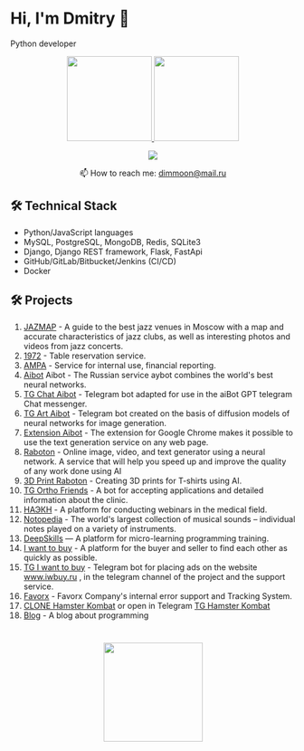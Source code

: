 # Hi, I'm Dmitry 👋
Python developer

<p align='center'>
   <a href="https://github-readme-stats.vercel.app/api?username=dimmoon69&show_icons=true&show_icons=true&count_private=true&include_all_commits=true">
      <img height=150 src="https://github-readme-stats.vercel.app/api?username=dimmoon69&show_icons=true&show_icons=true&count_private=true&include_all_commits=true"/>
   </a>
   <a href="https://github.com/dimmoon69/github-readme-stats">
      <img height=150 src="https://github-readme-stats.vercel.app/api/top-langs/?username=dimmoon69&layout=compact"/>
   </a>
</p>

<p align='center'>
   <!--<a href="https://www.linkedin.com/in/romankh3/">
       <img src="https://img.shields.io/badge/linkedin-%230077B5.svg?&style=for-the-badge&logo=linkedin&logoColor=white"/>
   </a>-->
   <a href="https://t.me/djangolpython">
       <img src="https://img.shields.io/badge/Telegram-2CA5E0?style=for-the-badge&logo=telegram&logoColor=white"/>
   </a>
<p align='center'>
   📫 How to reach me: <a href='mailto:dimmoon@mail.ru'>dimmoon@mail.ru</a>
</p>


<!--### Key points
*   creator of [Javarush Community](https://github.com/javarushcommunity) and [Template Repository](https://github.com/template-repository) organizations.
*   creator and author of [romankh3](https://t.me/romankh3) telegram channel. Subscribe to recieve messages about my open-source activities.
*   Write posts about software development.
*   Currently working in [Epam Systems](https://www.linkedin.com/company/epam-systems/)-->

## 🛠 Technical Stack
*   Python/JavaScript languages
*   MySQL, PostgreSQL, MongoDB, Redis, SQLite3
*   Django, Django REST framework, Flask, FastApi
*   GitHub/GitLab/Bitbucket/Jenkins (CI/CD)
*   Docker

## 🛠 Projects
1. <a href='https://jazzmap.ru/' target="_blank">JAZMAP</a> - A guide to the best jazz venues in Moscow with a map and accurate characteristics of jazz clubs, as well as interesting photos and videos from jazz concerts.
2. <a href='https://19-72.ru/' target="_blank">1972</a> - Table reservation service.
3. <a href='http://95.214.62.181/' target="_blank">АМРА</a> - Service for internal use, financial reporting.
4. <a href='https://aibot.ru' target="_blank">Aibot</a> Aibot - The Russian service aybot combines the world's best neural networks.
5. <a href='https://t.me/aiBotGPTbot' target="_blank">TG Chat Aibot</a> - Telegram bot adapted for use in the aiBot GPT telegram Chat messenger.
6. <a href='https://t.me/aiBot_artbot' target="_blank">TG Art Aibot</a> - Telegram bot created on the basis of diffusion models of neural networks for image generation.
7. <a href='https://chromewebstore.google.com/detail/aibot-%D0%BA%D0%BE%D0%BF%D0%B8%D1%80%D0%B0%D0%B9%D1%82%D0%B5%D1%80/pcdcbepgmcdbndbdhoklpofehlepohef' target="_blank">Extension Aibot</a> - The extension for Google Chrome makes it possible to use the text generation service on any web page.
8. <a href='https://raboton.ru' target="_blank">Raboton</a> - Online image, video, and text generator using a neural network. A service that will help you speed up and improve the quality of any work done using AI
9. <a href='https://www.print.noscripts.ru' target="_blank">3D Print Raboton</a> - Creating 3D prints for T-shirts using AI.
10. <a href='https://t.me/orthofriends_bot' target="_blank">TG Ortho Friends</a> - A bot for accepting applications and detailed information about the clinic.
11. <a href='https://com-neurology.ru' target="_blank">НАЭКН</a> - A platform for conducting webinars in the medical field.
12. <a href='https://muz.webfact.ru' target="_blank">Notopedia</a> - The world's largest collection of musical sounds – individual notes played on a variety of instruments.
13. <a href='https://deepskills.ru' target="_blank">DeepSkills</a> — A platform for micro-learning programming training.
14. <a href='https://iwbuy.ru' target="_blank">I want to buy</a> - A platform for the buyer and seller to find each other as quickly as possible.
15. <a href='https://t.me/iwbuy' target="_blank">TG I want to buy</a> - Telegram bot for placing ads on the website www.iwbuy.ru , in the telegram channel of the project and the support service.
16. <a href='https://support.favorx.ru' target="_blank">Favorx</a> - Favorx Company's internal error support and Tracking System.
17. <a href='https://hamster.noscripts.ru/' target="_blank">CLONE Hamster Kombat</a> or open in Telegram <a href='https://t.me/clone_hamster_kombat_bot/HamsterKombatCloneApp' target="_blank">TG Hamster Kombat</a>
18. <a href='https://devdomain.ru/' target="_blank">Blog</a> - A blog about programming

<!--### My opensource projects

*   [image-comparison](https://github.com/romankh3/image-comparison) - Published on Maven Central Java Library that compares 2 images with the same sizes and shows the differences visually by drawing rectangles. Some parts of the image can be excluded from the comparison.
*   [JavaRush TelegramBot](https://github.com/javarushcommunity/javarush-telegrambot) - JavaRush Telegram bot from the community to the community
*   [Skyscanner Flight API client](https://github.com/romankh3/skyscanner-flight-api-client) - Published on Maven Central Java Client for a Skyscanner Flight Search API hosted in Rapid API
*   [Flights-monitoring](https://github.com/romankh3/flights-monitoring) - Application for monitoring flight cost based on Skyscanner API-->

<div align="center" style="margin: 40px 0">
   <a href="https://github.com/dimmoon69">
       <img width="175px" src="https://komarev.com/ghpvc/?username=dimmoon69&color=DE002D">
   </a>
</div>
